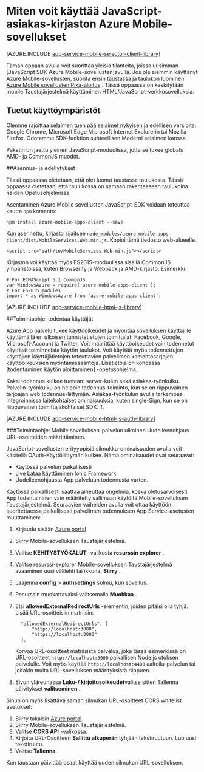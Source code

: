 <properties
    pageTitle="Opi käyttämään JavaScript-SDK for Azure-mobiilisovellukset"
    description="Miten Azure Mobile-sovellusten käyttö v"
    services="app-service\mobile"
    documentationCenter="javascript"
    authors="adrianhall"
    manager="erikre"
    editor=""/>

<tags
    ms.service="app-service-mobile"
    ms.workload="mobile"
    ms.tgt_pltfrm="html"
    ms.devlang="javascript"
    ms.topic="article"
    ms.date="10/01/2016"
    ms.author="adrianha"/>

# <a name="how-to-use-the-javascript-client-library-for-azure-mobile-apps"></a>Miten voit käyttää JavaScript-asiakas-kirjaston Azure Mobile-sovellukset

[AZURE.INCLUDE [app-service-mobile-selector-client-library](../../includes/app-service-mobile-selector-client-library.md)]

Tämän oppaan avulla voit suorittaa yleisiä tilanteita, joissa uusimman [JavaScript SDK Azure Mobile-sovellusten]avulla. Jos ole aiemmin käyttänyt Azure Mobile-sovellusten, suorita ensin taustassa ja taulukon luominen [Azure Mobile sovellusten Pika-aloitus] . Tässä oppaassa on keskitytään mobile Taustajärjestelmä käyttäminen HTML/JavaScript-verkkosovelluksia.

## <a name="supported-platforms"></a>Tuetut käyttöympäristöt

Olemme rajoittaa selaimen tuen pää selaimet nykyisen ja edellisen versioita: Google Chrome, Microsoft Edge Microsoft Internet Explorerin tai Mozilla Firefox.  Odotamme SDK-funktion suhteellisen Moderni selaimen kanssa.

Paketin on jaettu yleinen JavaScript-moduulissa, jotta se tukee globals AMD- ja CommonJS muodot.

##<a name="Setup"></a>Asennus- ja edellytykset

Tässä oppaassa oletetaan, että olet luonut taustassa taulukosta. Tässä oppaassa oletetaan, että taulukossa on samaan rakenteeseen taulukoina näiden Opetusohjelmissa.

Asentaminen Azure Mobile sovellusten JavaScript-SDK voidaan toteuttaa kautta `npm` komento:

```
npm install azure-mobile-apps-client --save
```

Kun asennettu, kirjasto sijaitsee `node_modules/azure-mobile-apps-client/dist/MobileServices.Web.min.js`.  Kopioi tämä tiedosto web-alueelle.

```
<script src="path/to/MobileServices.Web.min.js"></script>
```

Kirjaston voi käyttää myös ES2015-moduulissa sisällä CommonJS ympäristöissä, kuten Browserify ja Webpack ja AMD-kirjasto.  Esimerkki:

```
# For ECMAScript 5.1 CommonJS
var WindowsAzure = require('azure-mobile-apps-client');
# For ES2015 modules
import * as WindowsAzure from 'azure-mobile-apps-client';
```

[AZURE.INCLUDE [app-service-mobile-html-js-library](../../includes/app-service-mobile-html-js-library.md)]

##<a name="auth"></a>Toimintaohje: todentaa käyttäjät

Azure App palvelu tukee käyttöoikeudet ja myöntää sovelluksen käyttäjille käyttämällä eri ulkoisen tunnistetietojen toimittajat: Facebook, Google, Microsoft-Account ja Twitter. Voit määrittää käyttöoikeudet vain todennetut käyttäjät toiminnoista käytön taulukot. Voit käyttää myös todennettujen käyttäjien käyttäjätietojen toteuttavien palvelimen komentosarjojen käyttöoikeuksien myöntämissääntöjä. Lisätietoja on kohdassa [todentaminen käytön aloittaminen] -opetusohjelma.

Kaksi todennus kulkee tuetaan: server-kulun sekä asiakas-työnkulku.  Palvelin-työnkulku on helpoin todennus-toiminto, kun se on riippuvainen tarjoajan web todennus-liittymän. Asiakas-työnkulun avulla tarkempaa integroinnissa laitekohtaiset ominaisuuksia, kuten single-Sign, kun se on riippuvainen toimittajakohtaiset SDK: T.

[AZURE.INCLUDE [app-service-mobile-html-js-auth-library](../../includes/app-service-mobile-html-js-auth-library.md)]

###<a name="configure-external-redirect-urls"></a>Toimintaohje: Mobile sovelluksen-palvelun ulkoinen Uudelleenohjaus URL-osoitteiden määrittäminen.

JavaScript-sovellusten erityyppisiä silmukka-ominaisuuden avulla voit käsitellä OAuth-Käyttöliittymän kulkee.  Nämä ominaisuudet ovat seuraavat:

* Käytössä palvelun paikallisesti
* Live Lataa käyttäminen Ionic Framework
* Uudelleenohjausta App palveluun todennusta varten. 

Käytössä paikallisesti saattaa aiheuttaa ongelmia, koska oletusarvoisesti App todentaminen vain määritetty sallimaan käytöltä Mobile-sovelluksen Taustajärjestelmä. Seuraavien vaiheiden avulla voit ottaa käyttöön suoritettaessa paikallisesti palvelimen todennuksen App Service-asetusten muuttaminen:

1. Kirjaudu sisään [Azure portal]
2. Siirry Mobile-sovelluksen Taustajärjestelmä.
3. Valitse **KEHITYSTYÖKALUT** -valikosta **resurssin explorer** .
4. Valitse resurssi-explorer Mobile-sovelluksen Taustajärjestelmä avaaminen uusi välilehti tai ikkuna, **Siirry** .
5. Laajenna **config** > **authsettings** solmu, kun sovellus.
6. Resurssin muokattavaksi valitsemalla **Muokkaa** .
7. Etsi **allowedExternalRedirectUrls** -elementin, joiden pitäisi olla tyhjä. Lisää URL-osoitteisiin matriisin:

         "allowedExternalRedirectUrls": [
             "http://localhost:3000",
             "https://localhost:3000"
         ],

    Korvaa URL-osoitteet matriisista palvelua, joka tässä esimerkissä on URL-osoitteet `http://localhost:3000` paikallisen Node.js otoksen palvelulle. Voit myös käyttää `http://localhost:4400` aaltoilu-palvelun tai joitakin muita URL-sovelluksen määrityksistä riippuen.

8. Sivun yläreunassa **Luku-/ kirjoitusoikeudet**valitse sitten Tallenna päivitykset **valitseminen** .

Sinun on myös lisättävä saman silmukan URL-osoitteet CORS whitelist asetukset:

1. Siirry takaisin [Azure portal].
2. Siirry Mobile-sovelluksen Taustajärjestelmä.
3. Valitse **CORS** **API** -valikossa.
4. Kirjoita URL-Osoitteen **Sallittu alkuperän** tyhjään tekstiruutuun.  Luo uusi tekstiruutu.
5. Valitse **Tallenna**
    
Kun taustaan päivittää osaat käyttää uuden silmukan URL-sovelluksen.

<!-- URLs. -->
[Azure Mobile sovellusten Pika-aloitus]: app-service-mobile-cordova-get-started.md
[Käyttöoikeuksien käytön aloittaminen]: app-service-mobile-cordova-get-started-users.md
[Add authentication to your app]: app-service-mobile-cordova-get-started-users.md

[Azure portal]: https://portal.azure.com/
[JavaScript-SDK for Azure-mobiilisovellukset]: https://www.npmjs.com/package/azure-mobile-apps-client
[Query object documentation]: https://msdn.microsoft.com/en-us/library/azure/jj613353.aspx


